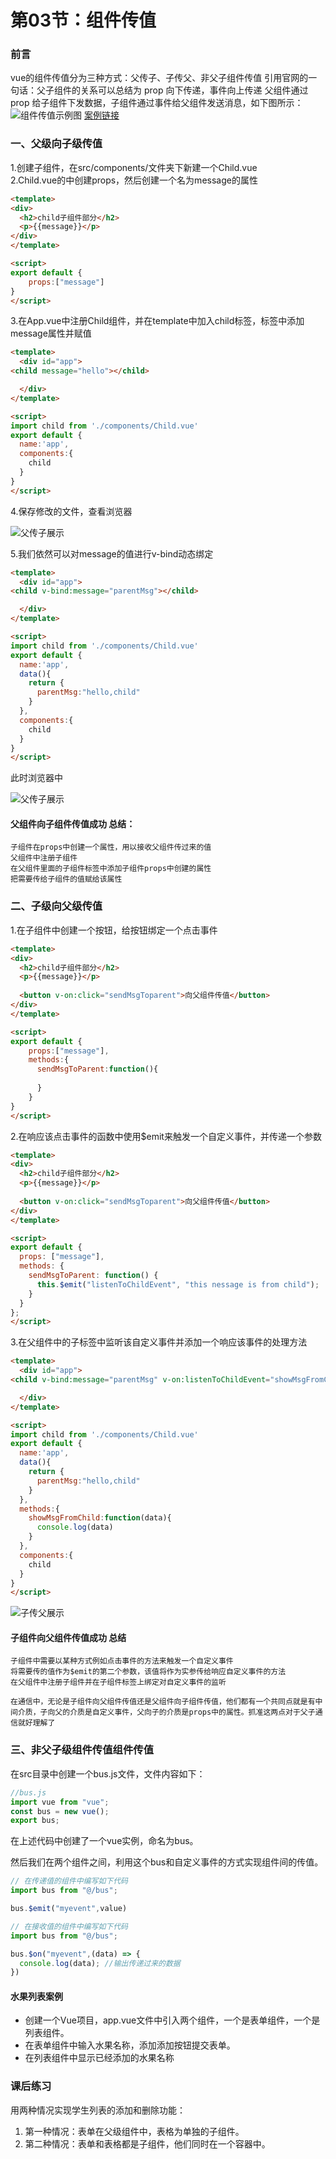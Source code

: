 # 第03节：组件传值

### 前言

vue的组件传值分为三种方式：父传子、子传父、非父子组件传值
引用官网的一句话：父子组件的关系可以总结为 prop 向下传递，事件向上传递
父组件通过 prop 给子组件下发数据，子组件通过事件给父组件发送消息，如下图所示：
![组件传值示例图](../images/0704_pass.png)
[案例链接](https://github.com/xiaozhoulee/xiaozhou-examples/tree/master/07-基于Vue的web项目开发/第03节%EF%BC%9A组件传值/组件传值)

### 一、父级向子级传值 
1.创建子组件，在src/components/文件夹下新建一个Child.vue  
2.Child.vue的中创建props，然后创建一个名为message的属性
``` html
<template>
<div>
  <h2>child子组件部分</h2>
  <p>{{message}}</p>
</div>
</template>

<script>
export default {
    props:["message"]
}
</script>
```

3.在App.vue中注册Child组件，并在template中加入child标签，标签中添加message属性并赋值

``` html
<template>
  <div id="app">
<child message="hello"></child>

  </div>
</template>

<script>
import child from './components/Child.vue'
export default {
  name:'app',
  components:{
    child
  }
}
</script>
```

4.保存修改的文件，查看浏览器

![父传子展示](../images/0703_FatherandSon.png)

5.我们依然可以对message的值进行v-bind动态绑定

``` html
<template>
  <div id="app">
<child v-bind:message="parentMsg"></child>

  </div>
</template>

<script>
import child from './components/Child.vue'
export default {
  name:'app',
  data(){
    return {
      parentMsg:"hello,child"
    }
  },
  components:{
    child
  }
}
</script>
```

此时浏览器中

![父传子展示](../images/0703_FatherandSon2.png)

#### 父组件向子组件传值成功 总结：
```
子组件在props中创建一个属性，用以接收父组件传过来的值  
父组件中注册子组件  
在父组件里面的子组件标签中添加子组件props中创建的属性  
把需要传给子组件的值赋给该属性
```
### 二、子级向父级传值

1.在子组件中创建一个按钮，给按钮绑定一个点击事件
``` html
<template>
<div>
  <h2>child子组件部分</h2>
  <p>{{message}}</p>
  
  <button v-on:click="sendMsgToparent">向父组件传值</button>
</div>
</template>

<script>
export default {
    props:["message"],
    methods:{
      sendMsgToParent:function(){
        
      }
    }
}
</script>
```
2.在响应该点击事件的函数中使用$emit来触发一个自定义事件，并传递一个参数

``` html
<template>
<div>
  <h2>child子组件部分</h2>
  <p>{{message}}</p>
  
  <button v-on:click="sendMsgToparent">向父组件传值</button>
</div>
</template>

<script>
export default {
  props: ["message"],
  methods: {
    sendMsgToParent: function() {
      this.$emit("listenToChildEvent", "this nessage is from child");
    }
  }
};
</script>
```

3.在父组件中的子标签中监听该自定义事件并添加一个响应该事件的处理方法

``` html
<template>
  <div id="app">
<child v-bind:message="parentMsg" v-on:listenToChildEvent="showMsgFromChild"></child>

  </div>
</template>

<script>
import child from './components/Child.vue'
export default {
  name:'app',
  data(){
    return {
      parentMsg:"hello,child"
    }
  },
  methods:{
    showMsgFromChild:function(data){
      console.log(data)
    }
  },
  components:{
    child
  }
}
</script>
```
![子传父展示](../images/0703_cz.png)

#### 子组件向父组件传值成功  总结
```
子组件中需要以某种方式例如点击事件的方法来触发一个自定义事件  
将需要传的值作为$emit的第二个参数，该值将作为实参传给响应自定义事件的方法  
在父组件中注册子组件并在子组件标签上绑定对自定义事件的监听  

在通信中，无论是子组件向父组件传值还是父组件向子组件传值，他们都有一个共同点就是有中间介质，子向父的介质是自定义事件，父向子的介质是props中的属性。抓准这两点对于父子通信就好理解了
```
### 三、非父子级组件传值组件传值

在src目录中创建一个bus.js文件，文件内容如下：

``` js
//bus.js
import vue from "vue";
const bus = new vue();
export bus;
```

在上述代码中创建了一个vue实例，命名为bus。

然后我们在两个组件之间，利用这个bus和自定义事件的方式实现组件间的传值。

``` js
// 在传递值的组件中编写如下代码
import bus from "@/bus";

bus.$emit("myevent",value)
```

``` js
// 在接收值的组件中编写如下代码
import bus from "@/bus";

bus.$on("myevent",(data) => {
  console.log(data); //输出传递过来的数据
})
```

#### 水果列表案例

* 创建一个Vue项目，app.vue文件中引入两个组件，一个是表单组件，一个是列表组件。
* 在表单组件中输入水果名称，添加添加按钮提交表单。
* 在列表组件中显示已经添加的水果名称

### 课后练习

用两种情况实现学生列表的添加和删除功能：

1. 第一种情况：表单在父级组件中，表格为单独的子组件。
2. 第二种情况：表单和表格都是子组件，他们同时在一个容器中。
